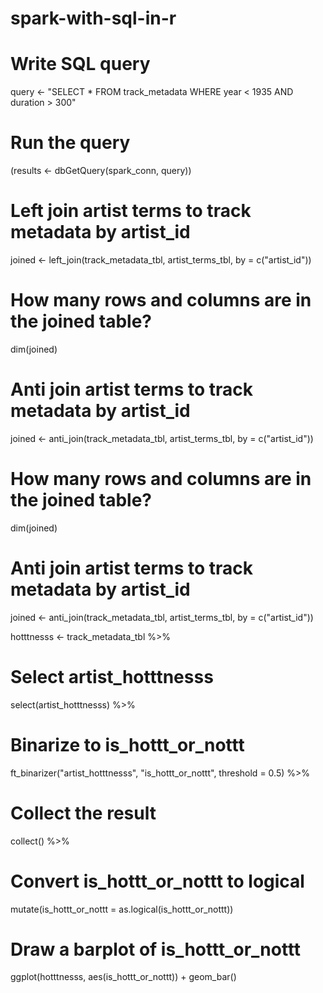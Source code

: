 # spark-with-sql-in-r
# Write SQL query
query <- "SELECT * FROM track_metadata WHERE year < 1935 AND duration > 300"

# Run the query
(results <- dbGetQuery(spark_conn, query))


# Left join artist terms to track metadata by artist_id
joined <- left_join(track_metadata_tbl, artist_terms_tbl, by = c("artist_id"))

# How many rows and columns are in the joined table?
dim(joined)

# Anti join artist terms to track metadata by artist_id
joined <- anti_join(track_metadata_tbl,
artist_terms_tbl,
by = c("artist_id"))

# How many rows and columns are in the joined table?
dim(joined)

# Anti join artist terms to track metadata by artist_id
joined <- anti_join(track_metadata_tbl,
artist_terms_tbl,
by = c("artist_id"))

hotttnesss <- track_metadata_tbl %>%
 # Select artist_hotttnesss
 select(artist_hotttnesss) %>%
 # Binarize to is_hottt_or_nottt
 ft_binarizer("artist_hotttnesss",
 "is_hottt_or_nottt",
 threshold = 0.5) %>%
 # Collect the result
 collect() %>%
 # Convert is_hottt_or_nottt to logical
 mutate(is_hottt_or_nottt = as.logical(is_hottt_or_nottt))
# Draw a barplot of is_hottt_or_nottt
ggplot(hotttnesss,
aes(is_hottt_or_nottt)) +
 geom_bar()
